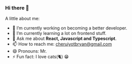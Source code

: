 ### Hi there 👋

A little about me:

- 🔭 I’m currently working on becoming a better developer.
- 🌱 I’m currently learning a lot on frontend stuff.
- 💬 Ask me about **React, Javascript and Typescript**. 
- 📫 How to reach me: cheruiyotbryan@gmail.com
- 😄 Pronouns: Mr.
- ⚡ Fun fact: I love cats(🐈) 😁
